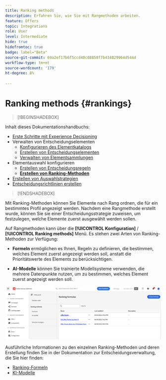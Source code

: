 ```yaml
---
title: Ranking methods
description: Erfahren Sie, wie Sie mit Rangmethoden arbeiten.
feature: Offers
topic: Integrations
role: User
level: Intermediate
hide: true
hidefromtoc: true
badge: label="Beta"
source-git-commit: 69a2ef17b6f5ccd40c08858f7b434029964d544d
workflow-type: tm+mt
source-wordcount: '179'
ht-degree: 8%

---
```


# Ranking methods {#rankings}

>[!BEGINSHADEBOX]

Inhalt dieses Dokumentationshandbuchs:

* [Erste Schritte mit Experience Decisioning](gs-experience-decisioning.md)
* Verwalten von Entscheidungselementen
   * [Konfigurieren des Elementkatalogs](catalogs.md)
   * [Erstellen von Entscheidungselementen](items.md)
   * [Verwalten von Elementsammlungen](collections.md)
* Elementauswahl konfigurieren
   * [Erstellen von Entscheidungsregeln](rules.md)
   * **[Erstellen von Ranking-Methoden](ranking.md)**
* [Erstellen von Auswahlstrategien](selection-strategies.md)
* [Entscheidungsrichtlinien erstellen](create-decision.md)

>[!ENDSHADEBOX]

Mit Ranking-Methoden können Sie Elemente nach Rang ordnen, die für ein bestimmtes Profil angezeigt werden. Nachdem eine Rangmethode erstellt wurde, können Sie sie einer Entscheidungsstrategie zuweisen, um festzulegen, welche Elemente zuerst ausgewählt werden sollen.

Auf Rangmethoden kann über die **[!UICONTROL Konfiguration]** / **[!UICONTROL Ranking methods]** Menü. Es stehen zwei Arten von Ranking-Methoden zur Verfügung:

* **Formeln** ermöglichen es Ihnen, Regeln zu definieren, die bestimmen, welches Element zuerst angezeigt werden soll, anstatt die Prioritätswerte des Elements zu berücksichtigen.

* **AI-Modelle** können Sie trainierte Modellsysteme verwenden, die mehrere Datenpunkte nutzen, um zu bestimmen, welches Element zuerst angezeigt werden soll.

![](assets/ranking-create.png)

Ausführliche Informationen zu den einzelnen Ranking-Methoden und deren Erstellung finden Sie in der Dokumentation zur Entscheidungsverwaltung, die Sie hier finden:

* [Ranking-Formeln](../offers/ranking/create-ranking-formulas.md)
* [KI-Modelle](../offers/ranking/ai-models.md)
